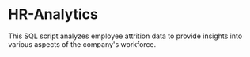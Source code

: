 # HR-Analytics
This SQL script analyzes employee attrition data to provide insights into various aspects of the company's workforce.
